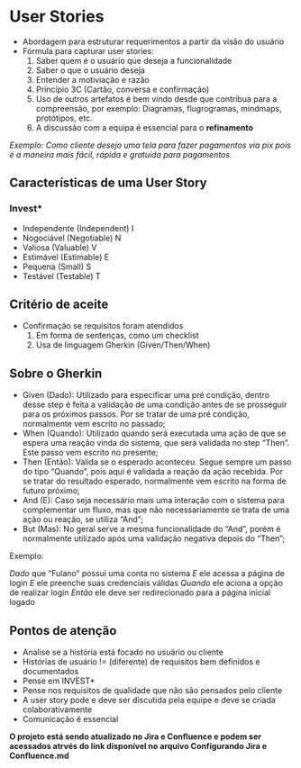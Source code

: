 # User Stories

- Abordagem para estruturar requerimentos a partir da visão do usuário
- Fórmula para capturar user stories:
    1) Saber quem é o usuário que deseja a funcionalidade
    2) Saber o que o usuário deseja
    3) Entender a motiviação e razão
    4) Princípio 3C (Cartão, conversa e confirmação)
    5) Uso de outros artefatos é bem vindo desde que contribua para a compreensão, por exemplo: Diagramas, flugrogramas, mindmaps, protótipos, etc.
    6) A discussão com a equipa é essencial para o **refinamento**

_Exemplo: Como cliente desejo uma tela para fazer pagamentos via pix pois é a maneira mais fácil, rápida e gratuida para pagamentos._

 ## Características de uma User Story
 ### Invest*
 - Independente (Independent)   I 
 - Nogociável (Negotiable)      N
 - Valiosa (Valuable)           V
 - Estimável (Estimable)        E
 - Pequena (Small)              S
 - Testável (Testable)          T

 ## Critério de aceite
 - Confirmação se requisitos foram atendidos
    1) Em forma de sentenças, como um checklist
    2) Usa de linguagem Gherkin (Given/Then/When)

## Sobre o Gherkin

- Given (Dado): Utilizado para especificar uma pré condição, dentro desse step é feita a validação de uma condição antes de se prosseguir para os próximos passos. Por se tratar de uma pré condição, normalmente vem escrito no passado;
- When (Quando): Utilizado quando será executada uma ação de que se espera uma reação vinda do sistema, que será validada no step “Then”. Este passo vem escrito no presente;
- Then (Então): Valida se o esperado aconteceu. Segue sempre um passo do tipo “Quando”, pois aqui é validada a reação da ação recebida. Por se tratar do resultado esperado, normalmente vem escrito na forma de futuro próximo;
- And (E): Caso seja necessário mais uma interação com o sistema para complementar um fluxo, mas que não necessariamente se trata de uma ação ou reação, se utiliza “And”;
- But (Mas): No geral serve a mesma funcionalidade do “And”, porém é normalmente utilizado após uma validação negativa depois do “Then”;

Exemplo:

*Dado* que “Fulano” possui uma conta no sistema
*E* ele acessa a página de login
*E* ele preenche suas credenciais válidas
*Quando* ele aciona a opção de realizar login
*Então* ele deve ser redirecionado para a página inicial logado

## Pontos de atenção
- Analise se a história está focado no usuário ou cliente
- Histórias de usuário != (diferente) de requisitos bem definidos e documentados
- Pense em INVEST*
- Pense nos requisitos de qualidade que não são pensados pelo cliente
- A user story pode e deve ser discutida pela equipe e deve se criada colaborativamente
- Comunicação é essencial 

**O projeto está sendo atualizado no Jira e Confluence e podem ser acessados atrvés do link disponível no arquivo Configurando Jira e Confluence.md**
